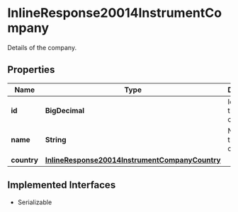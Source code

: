 

# InlineResponse20014InstrumentCompany

Details of the company.

## Properties

Name | Type | Description | Notes
------------ | ------------- | ------------- | -------------
**id** | **BigDecimal** | Identifier of the company. |  [optional]
**name** | **String** | Name of the company. |  [optional]
**country** | [**InlineResponse20014InstrumentCompanyCountry**](InlineResponse20014InstrumentCompanyCountry.md) |  |  [optional]


## Implemented Interfaces

* Serializable


